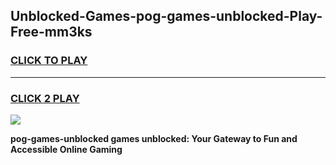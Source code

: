 
## Unblocked-Games-pog-games-unblocked-Play-Free-mm3ks
<h3>
<a href="https://premium76.site?title=pog-games-unblocked&ref=18A1">CLICK TO PLAY</a></h3>
<hr>

<h3>
<a href="https://premium76.site?title=pog-games-unblocked&ref=18A1">CLICK 2 PLAY</a>
  
</h3>

<a href="https://premium76.site?title=pog-games-unblocked&ref=18A1"><img src="https://clearcache.store/games.png"></a>


**pog-games-unblocked games unblocked: Your Gateway to Fun and Accessible Online Gaming**
